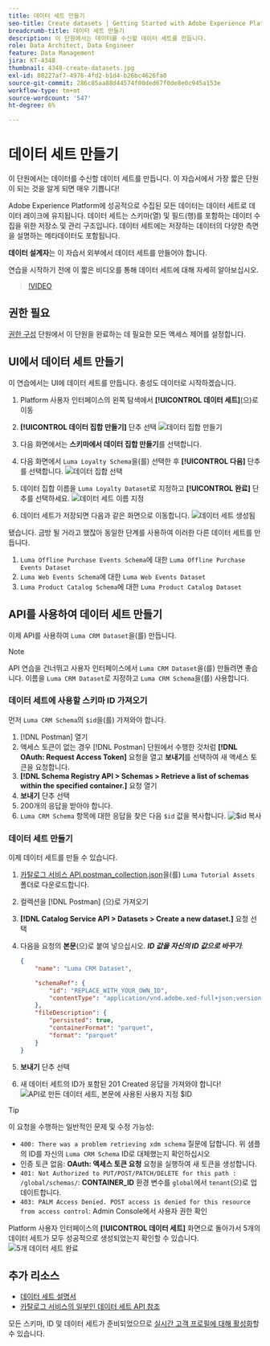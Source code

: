 ```yaml
---
title: 데이터 세트 만들기
seo-title: Create datasets | Getting Started with Adobe Experience Platform for Data Architects and Data Engineers
breadcrumb-title: 데이터 세트 만들기
description: 이 단원에서는 데이터를 수신할 데이터 세트를 만듭니다.
role: Data Architect, Data Engineer
feature: Data Management
jira: KT-4348
thumbnail: 4348-create-datasets.jpg
exl-id: 80227af7-4976-4fd2-b1d4-b26bc4626fa0
source-git-commit: 286c85aa88d44574f00ded67f0de8e0c945a153e
workflow-type: tm+mt
source-wordcount: '547'
ht-degree: 6%

---
```


# 데이터 세트 만들기

<!--15min-->

이 단원에서는 데이터를 수신할 데이터 세트를 만듭니다. 이 자습서에서 가장 짧은 단원이 되는 것을 알게 되면 매우 기쁩니다!

Adobe Experience Platform에 성공적으로 수집된 모든 데이터는 데이터 세트로 데이터 레이크에 유지됩니다. 데이터 세트는 스키마(열) 및 필드(행)를 포함하는 데이터 수집을 위한 저장소 및 관리 구조입니다. 데이터 세트에는 저장하는 데이터의 다양한 측면을 설명하는 메타데이터도 포함됩니다.

**데이터 설계자**&#x200B;는 이 자습서 외부에서 데이터 세트를 만들어야 합니다.

연습을 시작하기 전에 이 짧은 비디오를 통해 데이터 세트에 대해 자세히 알아보십시오.
>[!VIDEO](https://video.tv.adobe.com/v/34359?learn=on&enablevpops&captions=kor)

## 권한 필요

[권한 구성](configure-permissions.md) 단원에서 이 단원을 완료하는 데 필요한 모든 액세스 제어를 설정합니다.

<!--
* Permission items **[!UICONTROL Data Management]** > **[!UICONTROL View Datasets]** and **[!UICONTROL Manage Datasets]**
* Permission item **[!UICONTROL Sandboxes]** > `Luma Tutorial`
* User-role access to the `Luma Tutorial Platform` product profile
* Developer-role access to the `Luma Tutorial Platform` product profile (for API)
-->

## UI에서 데이터 세트 만들기

이 연습에서는 UI에 데이터 세트를 만듭니다. 충성도 데이터로 시작하겠습니다.

1. Platform 사용자 인터페이스의 왼쪽 탐색에서 **[!UICONTROL 데이터 세트]**(으)로 이동
1. **[!UICONTROL 데이터 집합 만들기]** 단추 선택
   ![데이터 집합 만들기](assets/datasets-createDataset.png)

1. 다음 화면에서는 **스키마에서 데이터 집합 만들기**&#x200B;를 선택합니다.
1. 다음 화면에서 `Luma Loyalty Schema`을(를) 선택한 후 **[!UICONTROL 다음]** 단추를 선택합니다.
   ![데이터 집합 선택](assets/datasets-selectSchema.png)

1. 데이터 집합 이름을 `Luma Loyalty Dataset`로 지정하고 **[!UICONTROL 완료]** 단추를 선택하세요.
   ![데이터 세트 이름 지정](assets/datasets-nameDataset.png)
1. 데이터 세트가 저장되면 다음과 같은 화면으로 이동합니다.
   ![데이터 세트 생성됨](assets/datasets-created.png)

됐습니다. 금방 될 거라고 했잖아 동일한 단계를 사용하여 이러한 다른 데이터 세트를 만듭니다.

1. `Luma Offline Purchase Events Schema`에 대한 `Luma Offline Purchase Events Dataset`
1. `Luma Web Events Schema`에 대한 `Luma Web Events Dataset`
1. `Luma Product Catalog Schema`에 대한 `Luma Product Catalog Dataset`


## API를 사용하여 데이터 세트 만들기

이제 API를 사용하여 `Luma CRM Dataset`을(를) 만듭니다.

>[!NOTE]
>
>API 연습을 건너뛰고 사용자 인터페이스에서 `Luma CRM Dataset`을(를) 만들려면 좋습니다. 이름을 `Luma CRM Dataset`로 지정하고 `Luma CRM Schema`을(를) 사용합니다.

### 데이터 세트에 사용할 스키마 ID 가져오기

먼저 `Luma CRM Schema`의 `$id`을(를) 가져와야 합니다.

1. [!DNL Postman] 열기
1. 액세스 토큰이 없는 경우 [!DNL Postman] 단원에서 수행한 것처럼 **[!DNL OAuth: Request Access Token]** 요청을 열고 **보내기**&#x200B;를 선택하여 새 액세스 토큰을 요청합니다.
1. **[!DNL Schema Registry API > Schemas > Retrieve a list of schemas within the specified container.]** 요청 열기
1. **보내기** 단추 선택
1. 200개의 응답을 받아야 합니다.
1. `Luma CRM Schema` 항목에 대한 응답을 찾은 다음 `$id` 값을 복사합니다.
   ![$id](assets/dataset-crm-getSchemaId.png) 복사

### 데이터 세트 만들기

이제 데이터 세트를 만들 수 있습니다.

1. [카탈로그 서비스 API.postman_collection.json](https://raw.githubusercontent.com/adobe/experience-platform-postman-samples/master/apis/experience-platform/Catalog%20Service%20API.postman_collection.json)을(를) `Luma Tutorial Assets` 폴더로 다운로드합니다.
1. 컬렉션을 [!DNL Postman] (으)로 가져오기
1. **[!DNL Catalog Service API > Datasets > Create a new dataset.]** 요청 선택
1. 다음을 요청의 **본문**(으)로 붙여 넣으십시오. ***ID 값을 자신의 ID 값으로 바꾸기***:

   ```json
   {
       "name": "Luma CRM Dataset",
   
       "schemaRef": {
           "id": "REPLACE_WITH_YOUR_OWN_ID",
           "contentType": "application/vnd.adobe.xed-full+json;version=1"
       },
       "fileDescription": {
           "persisted": true,
           "containerFormat": "parquet",
           "format": "parquet"
       }
   }
   ```

1. **보내기** 단추 선택
1. 새 데이터 세트의 ID가 포함된 201 Created 응답을 가져와야 합니다!
   ![API로 만든 데이터 세트, 본문에 사용된 사용자 지정 $ID](assets/datasets-crm-created.png)

>[!TIP]
>
> 이 요청을 수행하는 일반적인 문제 및 수정 가능성:
>
> * `400: There was a problem retrieving xdm schema` 질문에 답합니다. 위 샘플의 ID를 자신의 `Luma CRM Schema` ID로 대체했는지 확인하십시오
> * 인증 토큰 없음: **OAuth: 액세스 토큰 요청** 요청을 실행하여 새 토큰을 생성합니다.
> * `401: Not Authorized to PUT/POST/PATCH/DELETE for this path : /global/schemas/`: **CONTAINER_ID** 환경 변수를 `global`에서 `tenant`(으)로 업데이트합니다.
> * `403: PALM Access Denied. POST access is denied for this resource from access control`: Admin Console에서 사용자 권한 확인


Platform 사용자 인터페이스의 **[!UICONTROL 데이터 세트]** 화면으로 돌아가서 5개의 데이터 세트가 모두 성공적으로 생성되었는지 확인할 수 있습니다.
![5개 데이터 세트 완료](assets/datasets-allComplete.png)


## 추가 리소스

* [데이터 세트 설명서](https://experienceleague.adobe.com/docs/experience-platform/catalog/datasets/overview.html?lang=ko)
* [카탈로그 서비스의 일부인 데이터 세트 API 참조](https://www.adobe.io/experience-platform-apis/references/catalog/#tag/Datasets)

모든 스키마, ID 및 데이터 세트가 준비되었으므로 [실시간 고객 프로필에 대해 활성화](enable-profiles.md)할 수 있습니다.
